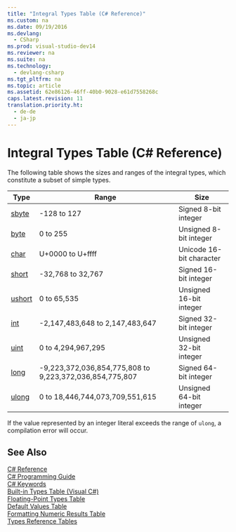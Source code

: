 ```yaml
---
title: "Integral Types Table (C# Reference)"
ms.custom: na
ms.date: 09/19/2016
ms.devlang: 
  - CSharp
ms.prod: visual-studio-dev14
ms.reviewer: na
ms.suite: na
ms.technology: 
  - devlang-csharp
ms.tgt_pltfrm: na
ms.topic: article
ms.assetid: 62e86126-46ff-40b0-9028-e61d7558268c
caps.latest.revision: 11
translation.priority.ht: 
  - de-de
  - ja-jp
---
```

# Integral Types Table (C# Reference)
The following table shows the sizes and ranges of the integral types, which constitute a subset of simple types.  
  
|Type|Range|Size|  
|----------|-----------|----------|  
|[sbyte](../Topic/sbyte%20\(C%23%20Reference\).md)|-128 to 127|Signed 8-bit integer|  
|[byte](../Topic/byte%20\(C%23%20Reference\).md)|0 to 255|Unsigned 8-bit integer|  
|[char](../vs140/char--C#-Reference-.md)|U+0000 to U+ffff|Unicode 16-bit character|  
|[short](../Topic/short%20\(C%23%20Reference\).md)|-32,768 to 32,767|Signed 16-bit integer|  
|[ushort](../Topic/ushort%20\(C%23%20Reference\).md)|0 to 65,535|Unsigned 16-bit integer|  
|[int](../Topic/int%20\(C%23%20Reference\).md)|-2,147,483,648 to 2,147,483,647|Signed 32-bit integer|  
|[uint](../Topic/uint%20\(C%23%20Reference\).md)|0 to 4,294,967,295|Unsigned 32-bit integer|  
|[long](../vs140/long--C#-Reference-.md)|-9,223,372,036,854,775,808 to 9,223,372,036,854,775,807|Signed 64-bit integer|  
|[ulong](../Topic/ulong%20\(C%23%20Reference\).md)|0 to 18,446,744,073,709,551,615|Unsigned 64-bit integer|  
  
 If the value represented by an integer literal exceeds the range of `ulong`, a compilation error will occur.  
  
## See Also  
 [C# Reference](../vs140/C#-Reference.md)   
 [C# Programming Guide](../vs140/C#-Programming-Guide.md)   
 [C# Keywords](../Topic/C%23%20Keywords.md)   
 [Built-in Types Table (Visual C#)](../Topic/Built-In%20Types%20Table%20\(C%23%20Reference\).md)   
 [Floating-Point Types Table](../vs140/Floating-Point-Types-Table--C#-Reference-.md)   
 [Default Values Table](../vs140/Default-Values-Table--C#-Reference-.md)   
 [Formatting Numeric Results Table](../vs140/Formatting-Numeric-Results-Table--C#-Reference-.md)   
 [Types Reference Tables](../vs140/Reference-Tables-for-Types--C#-Reference-.md)
